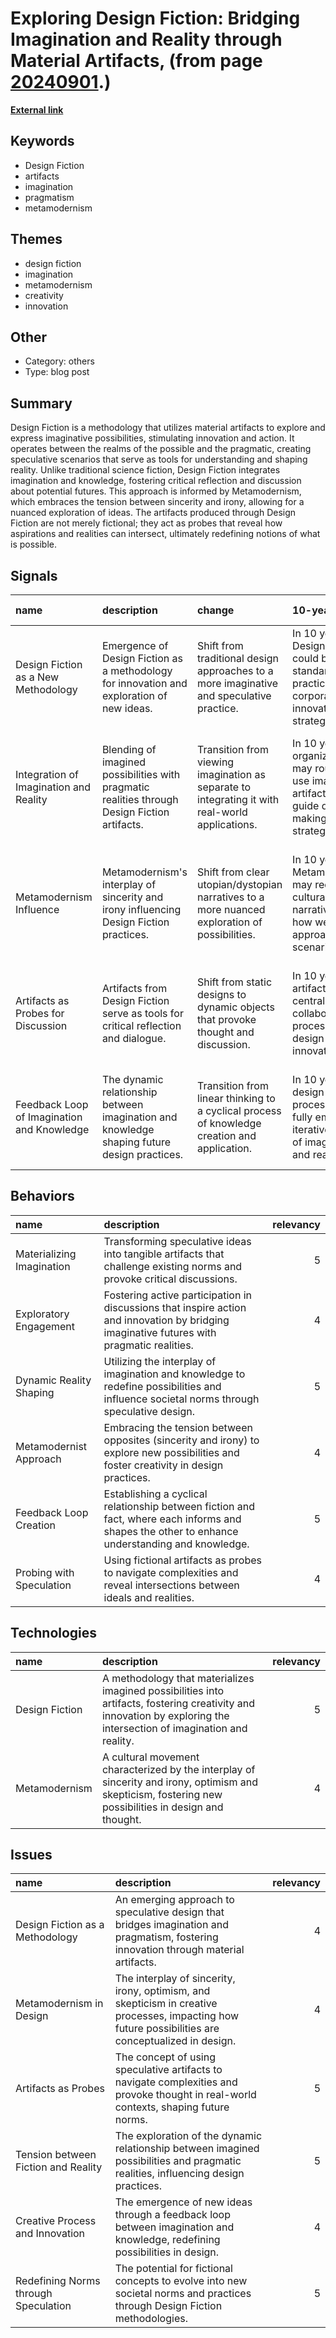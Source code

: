 # __Exploring Design Fiction: Bridging Imagination and Reality through Material Artifacts__, (from page [20240901](https://kghosh.substack.com/p/20240901).)

__[External link](https://nearfuturelaboratory.com/blog/2024/08/fictionfactsfutures/)__



## Keywords

* Design Fiction
* artifacts
* imagination
* pragmatism
* metamodernism

## Themes

* design fiction
* imagination
* metamodernism
* creativity
* innovation

## Other

* Category: others
* Type: blog post

## Summary

Design Fiction is a methodology that utilizes material artifacts to explore and express imaginative possibilities, stimulating innovation and action. It operates between the realms of the possible and the pragmatic, creating speculative scenarios that serve as tools for understanding and shaping reality. Unlike traditional science fiction, Design Fiction integrates imagination and knowledge, fostering critical reflection and discussion about potential futures. This approach is informed by Metamodernism, which embraces the tension between sincerity and irony, allowing for a nuanced exploration of ideas. The artifacts produced through Design Fiction are not merely fictional; they act as probes that reveal how aspirations and realities can intersect, ultimately redefining notions of what is possible.

## Signals

| name                                       | description                                                                                   | change                                                                                          | 10-year                                                                                                   | driving-force                                                                          |   relevancy |
|:-------------------------------------------|:----------------------------------------------------------------------------------------------|:------------------------------------------------------------------------------------------------|:----------------------------------------------------------------------------------------------------------|:---------------------------------------------------------------------------------------|------------:|
| Design Fiction as a New Methodology        | Emergence of Design Fiction as a methodology for innovation and exploration of new ideas.     | Shift from traditional design approaches to a more imaginative and speculative practice.        | In 10 years, Design Fiction could become a standard practice in corporate innovation strategies.          | A growing need for innovative thinking in a rapidly changing technological landscape.  |           4 |
| Integration of Imagination and Reality     | Blending of imagined possibilities with pragmatic realities through Design Fiction artifacts. | Transition from viewing imagination as separate to integrating it with real-world applications. | In 10 years, organizations may routinely use imaginative artifacts to guide decision-making and strategy. | The recognition of the importance of imagination in shaping future realities.          |           5 |
| Metamodernism Influence                    | Metamodernism's interplay of sincerity and irony influencing Design Fiction practices.        | Shift from clear utopian/dystopian narratives to a more nuanced exploration of possibilities.   | In 10 years, Metamodernism may redefine cultural narratives and how we approach future scenarios.         | The need for more complex narratives in a world filled with ambiguity and uncertainty. |           4 |
| Artifacts as Probes for Discussion         | Artifacts from Design Fiction serve as tools for critical reflection and dialogue.            | Shift from static designs to dynamic objects that provoke thought and discussion.               | In 10 years, artifacts may be central to collaborative processes in design and innovation.                | Desire for more engaging and participatory approaches in design and innovation.        |           5 |
| Feedback Loop of Imagination and Knowledge | The dynamic relationship between imagination and knowledge shaping future design practices.   | Transition from linear thinking to a cyclical process of knowledge creation and application.    | In 10 years, design processes may fully embrace iterative cycles of imagination and reality.              | The complexity of modern challenges requiring adaptive and flexible thinking.          |           5 |

## Behaviors

| name                      | description                                                                                                                                    |   relevancy |
|:--------------------------|:-----------------------------------------------------------------------------------------------------------------------------------------------|------------:|
| Materializing Imagination | Transforming speculative ideas into tangible artifacts that challenge existing norms and provoke critical discussions.                         |           5 |
| Exploratory Engagement    | Fostering active participation in discussions that inspire action and innovation by bridging imaginative futures with pragmatic realities.     |           4 |
| Dynamic Reality Shaping   | Utilizing the interplay of imagination and knowledge to redefine possibilities and influence societal norms through speculative design.        |           5 |
| Metamodernist Approach    | Embracing the tension between opposites (sincerity and irony) to explore new possibilities and foster creativity in design practices.          |           4 |
| Feedback Loop Creation    | Establishing a cyclical relationship between fiction and fact, where each informs and shapes the other to enhance understanding and knowledge. |           5 |
| Probing with Speculation  | Using fictional artifacts as probes to navigate complexities and reveal intersections between ideals and realities.                            |           4 |

## Technologies

| name           | description                                                                                                                                                          |   relevancy |
|:---------------|:---------------------------------------------------------------------------------------------------------------------------------------------------------------------|------------:|
| Design Fiction | A methodology that materializes imagined possibilities into artifacts, fostering creativity and innovation by exploring the intersection of imagination and reality. |           5 |
| Metamodernism  | A cultural movement characterized by the interplay of sincerity and irony, optimism and skepticism, fostering new possibilities in design and thought.               |           4 |

## Issues

| name                                 | description                                                                                                                                         |   relevancy |
|:-------------------------------------|:----------------------------------------------------------------------------------------------------------------------------------------------------|------------:|
| Design Fiction as a Methodology      | An emerging approach to speculative design that bridges imagination and pragmatism, fostering innovation through material artifacts.                |           4 |
| Metamodernism in Design              | The interplay of sincerity, irony, optimism, and skepticism in creative processes, impacting how future possibilities are conceptualized in design. |           4 |
| Artifacts as Probes                  | The concept of using speculative artifacts to navigate complexities and provoke thought in real-world contexts, shaping future norms.               |           5 |
| Tension between Fiction and Reality  | The exploration of the dynamic relationship between imagined possibilities and pragmatic realities, influencing design practices.                   |           5 |
| Creative Process and Innovation      | The emergence of new ideas through a feedback loop between imagination and knowledge, redefining possibilities in design.                           |           4 |
| Redefining Norms through Speculation | The potential for fictional concepts to evolve into new societal norms and practices through Design Fiction methodologies.                          |           5 |